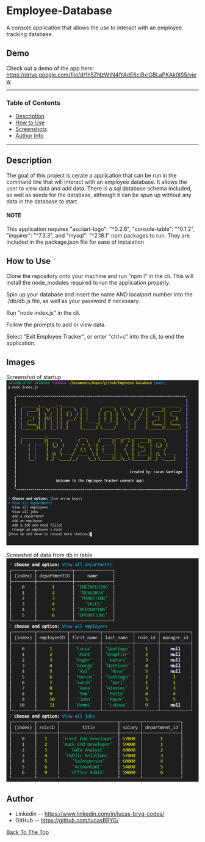 # Employee-Database
A console application that allows the use to interact with an employee tracking database.


## Demo

Check out a demo of the app here: https://drive.google.com/file/d/1h5ZNzWtN4lYAdE6ciBxlGBLaPKAk0IS5/view


---

### Table of Contents

- [Description](#description)
- [How to Use](#how-to-use)
- [Screenshots](#screenshots)
- [Author Info](#author-info)

---

## Description

The goal of this project is cerate a application that can be run in the command line that will interact with an employee database. It allows the user to view data and add data. There is a sql database schema included, as well as seeds for the database, although it can be spun up without any data in the database to start.

#### NOTE
This application requires "asciiart-logo": "^0.2.6", "console-table": "^0.1.2", "inquirer": "^7.3.3", and "mysql": "^2.18.1" npm packages to run. They are included in the package.json file for ease of instalation

## How to Use

Clone the repository onto your machine and run "npm i" in the cli. This will install the node_modules required to run the application properly. 

Spin up your database and insert the name AND localport number into the ./db/db.js file, as well as your password if necessary.

Run "node index.js" in the cli.

Follow the prompts to add or view data.

Select "Exit Employee Tracker", or enter "ctrl+c" into the cli, to end the application.

## Images



Screenshot of startup
![Startup](./assets/images/et-open.png)



Screeshot of data from db in table
![Data Tables](./assets/images/et-dataTables.png)

## Author

- Linkedin -- https://www.linkedin.com/in/lucas-bryg-codes/
- GitHub -- https://github.com/lucasBRYG/

[Back To The Top](#Note_Taker)